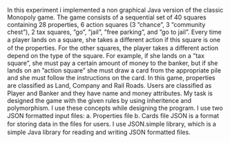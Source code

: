 In this experiment i implemented  a non graphical Java version of the classic Monopoly game. 
The game consists of a sequential set of 40 squares containing 28 properties, 6 action squares (3 ”chance”, 3 ”community chest”), 
2 tax squares, ”go”, ”jail”, ”free parking”, and ”go to jail”. 
Every time a player lands on a square, she takes a diﬀerent action if this square is one of the properties.
For the other squares, the player takes a diﬀerent action depend on the type of the square.
For example, if she lands on a ”tax square”, she must pay a certain amount of money to the banker, 
but if she lands on an ”action square” she must draw a card from the appropriate pile and she must follow the instructions on the card.
In this game, properties are classiﬁed as Land, Company and Rail Roads. 
Users are classiﬁed as Player and Banker and they have name and money attributes. 
My task is designed the game with the given rules by using inheritence and polymorphism. 
I use these concepts while designing the program.
I use two JSON formatted input ﬁles: 
a. Properties ﬁle
b. Cards ﬁle
JSON is a format for storing data in the ﬁles for users. 
I use JSON.simple library, which is a simple Java library for reading and writing JSON formatted ﬁles. 
